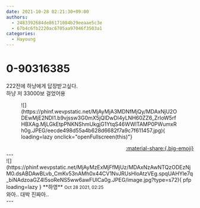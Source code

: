 ```yaml
---
date: 2021-10-28 02:21:30+09:00
authors:
  - 2483392684de86171084b29eeaae5c3e
  - 67b4c6fb2220ac6705aa97046f3503a1
categories:
  - Hayoung
---
```


# 0-90316385

<div class="post-container" markdown="1">
<div class="content-container md-sidebar__scrollwrap" markdown="1">

222전에 하냥에게 답장받고싶다.<br>하냥 저 33000보 걸었어용
<figure markdown="1">
![](https://phinf.wevpstatic.net/MjAyMjA3MDNfMjQy/MDAxNjU2ODEwMjE2NDI1.b9vjssw3G0mX5jQlDwDl4yLNH60ZZ6_ZrIoW5rfHBXAg.MjLGkEtpPNKNShmUkgjG1YtqS46WWlTAMP0PWumxRh0g.JPEG/eecde498d55a4b628d6682f7a9c7f611457.jpg){ loading=lazy onclick="openFullscreen(this)"}
</figure>


</div>
</div>

<div style="text-align: right;" markdown="1">
<a href="https://weverse.io/fromis9/fanpost/0-90316385" style="text-align: right;">:material-share:{.big-emoji}</a>
</div>
---

<div class="comments-container md-sidebar__scrollwrap" markdown="1">
<div class="comment" markdown="1">
<div class='id-container' markdown="1">
![](https://phinf.wevpstatic.net/MjAyMzExMjFfMjUz/MDAxNzAwNTQzODEzNjM0.dsABDAwBLvb_CmKv53nAMh0x44CV1NvJRUsHloAtzVEg.spqUAHYle7q_biNAdzoaGZ4l5soReNS5ww6awFUlCa0g.JPEG/image.jpg?type=s72){ pfp loading=lazy }
**<span class="artist">하영</span>** <small>Oct 28 2021, 02:25</small><br>
</div>
<div class='comment-body' markdown="1">
와아.. 대박 진짜아.. 
</div>
</div>
</div>
---
